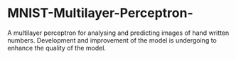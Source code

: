 # MNIST-Multilayer-Perceptron-
A multilayer perceptron for analysing and predicting images of hand written numbers. Development and improvement of the model is undergoing to enhance the quality of the model. 
